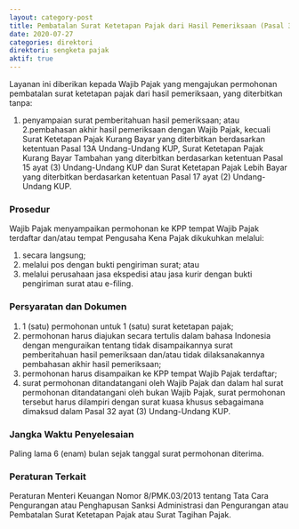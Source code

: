 ```yaml
---
layout: category-post
title: Pembatalan Surat Ketetapan Pajak dari Hasil Pemeriksaan (Pasal 36 Ayat (1d) UU KUP)
date: 2020-07-27
categories: direktori
direktori: sengketa pajak
aktif: true
---
```

Layanan ini diberikan kepada Wajib Pajak yang mengajukan permohonan pembatalan surat ketetapan pajak dari hasil pemeriksaan, yang diterbitkan tanpa:
1. penyampaian surat pemberitahuan hasil pemeriksaan; atau 
2.pembahasan akhir hasil pemeriksaan dengan Wajib Pajak, kecuali Surat Ketetapan Pajak Kurang Bayar yang diterbitkan berdasarkan ketentuan Pasal 13A Undang-Undang KUP, Surat Ketetapan Pajak Kurang Bayar Tambahan yang diterbitkan berdasarkan ketentuan Pasal 15 ayat (3) Undang-Undang KUP dan Surat Ketetapan Pajak Lebih Bayar yang diterbitkan berdasarkan ketentuan Pasal 17 ayat (2) Undang-Undang KUP.

### Prosedur
Wajib Pajak menyampaikan permohonan ke KPP tempat Wajib Pajak terdaftar dan/atau tempat Pengusaha Kena Pajak dikukuhkan melalui: 
1. secara langsung;
2. melalui pos dengan bukti pengiriman surat; atau
3. melalui perusahaan jasa ekspedisi atau jasa kurir dengan bukti pengiriman surat atau e-filing.

### Persyaratan dan Dokumen
1. 1 (satu) permohonan untuk 1 (satu) surat ketetapan pajak;
2. permohonan harus diajukan secara tertulis dalam bahasa Indonesia dengan menguraikan tentang tidak disampaikannya surat pemberitahuan hasil pemeriksaan dan/atau tidak dilaksanakannya pembahasan akhir hasil pemeriksaan;
3. permohonan harus disampaikan ke KPP tempat Wajib Pajak terdaftar;
4. surat permohonan ditandatangani oleh Wajib Pajak dan dalam hal surat permohonan ditandatangani oleh bukan Wajib Pajak, surat permohonan tersebut harus dilampiri dengan surat kuasa khusus sebagaimana dimaksud dalam Pasal 32 ayat (3) Undang-Undang KUP.

### Jangka Waktu Penyelesaian
Paling lama 6 (enam) bulan sejak tanggal surat permohonan diterima. 

### Peraturan Terkait
Peraturan Menteri Keuangan Nomor 8/PMK.03/2013 tentang Tata Cara Pengurangan atau Penghapusan Sanksi Administrasi dan Pengurangan atau Pembatalan Surat Ketetapan Pajak atau Surat Tagihan Pajak.